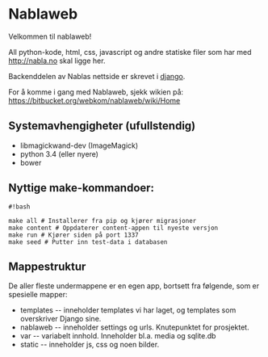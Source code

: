 # Nablaweb #

Velkommen til nablaweb!

All python-kode, html, css, javascript og andre statiske filer som har med http://nabla.no skal ligge her.

Backenddelen av Nablas nettside er skrevet i [django](http://djangoproject.org).

For å komme i gang med Nablaweb, sjekk wikien på: https://bitbucket.org/webkom/nablaweb/wiki/Home

## Systemavhengigheter (ufullstendig)

* libmagickwand-dev (ImageMagick)
* python 3.4 (eller nyere)
* bower

## Nyttige make-kommandoer:

```
#!bash

make all # Installerer fra pip og kjører migrasjoner
make content # Oppdaterer content-appen til nyeste versjon
make run # Kjører siden på port 1337
make seed # Putter inn test-data i databasen
```

## Mappestruktur ##
De aller fleste undermappene er en egen app, bortsett fra følgende, som er
spesielle mapper:

- templates -- inneholder templates vi har laget, og templates som overskriver
             Django sine.
- nablaweb -- inneholder settings og urls. Knutepunktet for prosjektet.
- var -- variabelt innhold. Inneholder bl.a. media og sqlite.db
- static -- inneholder js, css og noen bilder. 